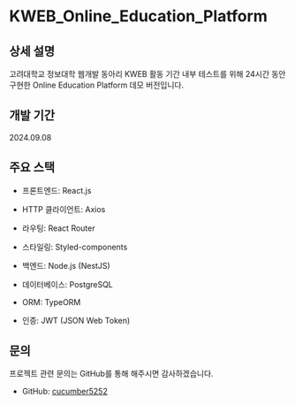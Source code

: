 # KWEB_Online_Education_Platform

## 상세 설명
고려대학교 정보대학 웹개발 동아리 KWEB 활동 기간 내부 테스트를 위해 24시간 동안 구현한 Online Education Platform 데모 버전입니다.

## 개발 기간

2024.09.08

## 주요 스택
- 프론트엔드: React.js
- HTTP 클라이언트: Axios
- 라우팅: React Router
- 스타일링: Styled-components

- 백엔드: Node.js (NestJS)
- 데이터베이스: PostgreSQL
- ORM: TypeORM
- 인증: JWT (JSON Web Token)

## 문의

프로젝트 관련 문의는 GitHub를 통해 해주시면 감사하겠습니다.

-   GitHub: [cucumber5252](https://github.com/cucumber5252)
